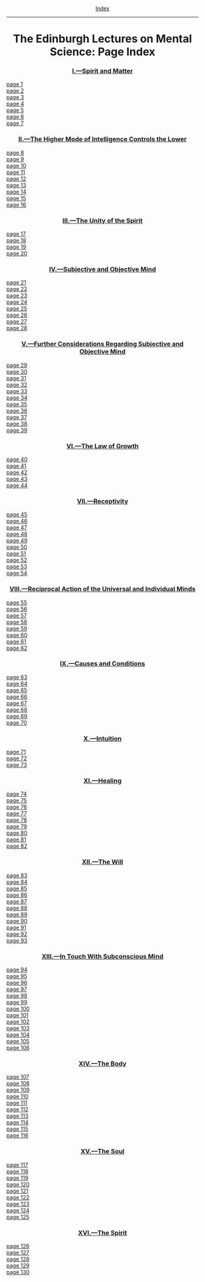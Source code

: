 <body>
 <center><a href="index.htm">Index</a></center><hr>
 <h1 align="CENTER">The Edinburgh Lectures on Mental Science: Page Index</h1>
 <h3 align="CENTER"><a href="elms03.htm">I.—Spirit and Matter</a></h3>
 <a href="elms03.htm#page_1">page 1</a><br>
 <a href="elms03.htm#page_2">page 2</a><br>
 <a href="elms03.htm#page_3">page 3</a><br>
 <a href="elms03.htm#page_4">page 4</a><br>
 <a href="elms03.htm#page_5">page 5</a><br>
 <a href="elms03.htm#page_6">page 6</a><br>
 <a href="elms03.htm#page_7">page 7</a><br>
 <h3 align="CENTER"><a href="elms04.htm">II.—The Higher Mode of Intelligence Controls the Lower</a></h3>
 <a href="elms04.htm#page_8">page 8</a><br>
 <a href="elms04.htm#page_9">page 9</a><br>
 <a href="elms04.htm#page_10">page 10</a><br>
 <a href="elms04.htm#page_11">page 11</a><br>
 <a href="elms04.htm#page_12">page 12</a><br>
 <a href="elms04.htm#page_13">page 13</a><br>
 <a href="elms04.htm#page_14">page 14</a><br>
 <a href="elms04.htm#page_15">page 15</a><br>
 <a href="elms04.htm#page_16">page 16</a><br>
 <h3 align="CENTER"><a href="elms05.htm">III.—The Unity of the Spirit</a></h3>
 <a href="elms05.htm#page_17">page 17</a><br>
 <a href="elms05.htm#page_18">page 18</a><br>
 <a href="elms05.htm#page_19">page 19</a><br>
 <a href="elms05.htm#page_20">page 20</a><br>
 <h3 align="CENTER"><a href="elms06.htm">IV.—Subjective and Objective Mind</a></h3>
 <a href="elms06.htm#page_21">page 21</a><br>
 <a href="elms06.htm#page_22">page 22</a><br>
 <a href="elms06.htm#page_23">page 23</a><br>
 <a href="elms06.htm#page_24">page 24</a><br>
 <a href="elms06.htm#page_25">page 25</a><br>
 <a href="elms06.htm#page_26">page 26</a><br>
 <a href="elms06.htm#page_27">page 27</a><br>
 <a href="elms06.htm#page_28">page 28</a><br>
 <h3 align="CENTER"><a href="elms07.htm">V.—Further Considerations Regarding Subjective and Objective Mind</a></h3>
 <a href="elms07.htm#page_29">page 29</a><br>
 <a href="elms07.htm#page_30">page 30</a><br>
 <a href="elms07.htm#page_31">page 31</a><br>
 <a href="elms07.htm#page_32">page 32</a><br>
 <a href="elms07.htm#page_33">page 33</a><br>
 <a href="elms07.htm#page_34">page 34</a><br>
 <a href="elms07.htm#page_35">page 35</a><br>
 <a href="elms07.htm#page_36">page 36</a><br>
 <a href="elms07.htm#page_37">page 37</a><br>
 <a href="elms07.htm#page_38">page 38</a><br>
 <a href="elms07.htm#page_39">page 39</a><br>
 <h3 align="CENTER"><a href="elms08.htm">VI.—The Law of Growth</a></h3>
 <a href="elms08.htm#page_40">page 40</a><br>
 <a href="elms08.htm#page_41">page 41</a><br>
 <a href="elms08.htm#page_42">page 42</a><br>
 <a href="elms08.htm#page_43">page 43</a><br>
 <a href="elms08.htm#page_44">page 44</a><br>
 <h3 align="CENTER"><a href="elms09.htm">VII.—Receptivity</a></h3>
 <a href="elms09.htm#page_45">page 45</a><br>
 <a href="elms09.htm#page_46">page 46</a><br>
 <a href="elms09.htm#page_47">page 47</a><br>
 <a href="elms09.htm#page_48">page 48</a><br>
 <a href="elms09.htm#page_49">page 49</a><br>
 <a href="elms09.htm#page_50">page 50</a><br>
 <a href="elms09.htm#page_51">page 51</a><br>
 <a href="elms09.htm#page_52">page 52</a><br>
 <a href="elms09.htm#page_53">page 53</a><br>
 <a href="elms09.htm#page_54">page 54</a><br>
 <h3 align="CENTER"><a href="elms10.htm">VIII.—Reciprocal Action of the Universal and Individual Minds</a></h3>
 <a href="elms10.htm#page_55">page 55</a><br>
 <a href="elms10.htm#page_56">page 56</a><br>
 <a href="elms10.htm#page_57">page 57</a><br>
 <a href="elms10.htm#page_58">page 58</a><br>
 <a href="elms10.htm#page_59">page 59</a><br>
 <a href="elms10.htm#page_60">page 60</a><br>
 <a href="elms10.htm#page_61">page 61</a><br>
 <a href="elms10.htm#page_62">page 62</a><br>
 <h3 align="CENTER"><a href="elms11.htm">IX.—Causes and Conditions</a></h3>
 <a href="elms11.htm#page_63">page 63</a><br>
 <a href="elms11.htm#page_64">page 64</a><br>
 <a href="elms11.htm#page_65">page 65</a><br>
 <a href="elms11.htm#page_66">page 66</a><br>
 <a href="elms11.htm#page_67">page 67</a><br>
 <a href="elms11.htm#page_68">page 68</a><br>
 <a href="elms11.htm#page_69">page 69</a><br>
 <a href="elms11.htm#page_70">page 70</a><br>
 <h3 align="CENTER"><a href="elms12.htm">X.—Intuition</a></h3>
 <a href="elms12.htm#page_71">page 71</a><br>
 <a href="elms12.htm#page_72">page 72</a><br>
 <a href="elms12.htm#page_73">page 73</a><br>
 <h3 align="CENTER"><a href="elms13.htm">XI.—Healing</a></h3>
 <a href="elms13.htm#page_74">page 74</a><br>
 <a href="elms13.htm#page_75">page 75</a><br>
 <a href="elms13.htm#page_76">page 76</a><br>
 <a href="elms13.htm#page_77">page 77</a><br>
 <a href="elms13.htm#page_78">page 78</a><br>
 <a href="elms13.htm#page_79">page 79</a><br>
 <a href="elms13.htm#page_80">page 80</a><br>
 <a href="elms13.htm#page_81">page 81</a><br>
 <a href="elms13.htm#page_82">page 82</a><br>
 <h3 align="CENTER"><a href="elms14.htm">XII.—The Will</a></h3>
 <a href="elms14.htm#page_83">page 83</a><br>
 <a href="elms14.htm#page_84">page 84</a><br>
 <a href="elms14.htm#page_85">page 85</a><br>
 <a href="elms14.htm#page_86">page 86</a><br>
 <a href="elms14.htm#page_87">page 87</a><br>
 <a href="elms14.htm#page_88">page 88</a><br>
 <a href="elms14.htm#page_89">page 89</a><br>
 <a href="elms14.htm#page_90">page 90</a><br>
 <a href="elms14.htm#page_91">page 91</a><br>
 <a href="elms14.htm#page_92">page 92</a><br>
 <a href="elms14.htm#page_93">page 93</a><br>
 <h3 align="CENTER"><a href="elms15.htm">XIII.—In Touch With Subconscious Mind</a></h3>
 <a href="elms15.htm#page_94">page 94</a><br>
 <a href="elms15.htm#page_95">page 95</a><br>
 <a href="elms15.htm#page_96">page 96</a><br>
 <a href="elms15.htm#page_97">page 97</a><br>
 <a href="elms15.htm#page_98">page 98</a><br>
 <a href="elms15.htm#page_99">page 99</a><br>
 <a href="elms15.htm#page_100">page 100</a><br>
 <a href="elms15.htm#page_101">page 101</a><br>
 <a href="elms15.htm#page_102">page 102</a><br>
 <a href="elms15.htm#page_103">page 103</a><br>
 <a href="elms15.htm#page_104">page 104</a><br>
 <a href="elms15.htm#page_105">page 105</a><br>
 <a href="elms15.htm#page_106">page 106</a><br>
 <h3 align="CENTER"><a href="elms16.htm">XIV.—The Body</a></h3>
 <a href="elms16.htm#page_107">page 107</a><br>
 <a href="elms16.htm#page_108">page 108</a><br>
 <a href="elms16.htm#page_109">page 109</a><br>
 <a href="elms16.htm#page_110">page 110</a><br>
 <a href="elms16.htm#page_111">page 111</a><br>
 <a href="elms16.htm#page_112">page 112</a><br>
 <a href="elms16.htm#page_113">page 113</a><br>
 <a href="elms16.htm#page_114">page 114</a><br>
 <a href="elms16.htm#page_115">page 115</a><br>
 <a href="elms16.htm#page_116">page 116</a><br>
 <h3 align="CENTER"><a href="elms17.htm">XV.—The Soul</a></h3>
 <a href="elms17.htm#page_117">page 117</a><br>
 <a href="elms17.htm#page_118">page 118</a><br>
 <a href="elms17.htm#page_119">page 119</a><br>
 <a href="elms17.htm#page_120">page 120</a><br>
 <a href="elms17.htm#page_121">page 121</a><br>
 <a href="elms17.htm#page_122">page 122</a><br>
 <a href="elms17.htm#page_123">page 123</a><br>
 <a href="elms17.htm#page_124">page 124</a><br>
 <a href="elms17.htm#page_125">page 125</a><br>
 <h3 align="CENTER"><a href="elms18.htm">XVI.—The Spirit</a></h3>
 <a href="elms18.htm#page_126">page 126</a><br>
 <a href="elms18.htm#page_127">page 127</a><br>
 <a href="elms18.htm#page_128">page 128</a><br>
 <a href="elms18.htm#page_129">page 129</a><br>
 <a href="elms18.htm#page_130">page 130</a><br>
 </body>